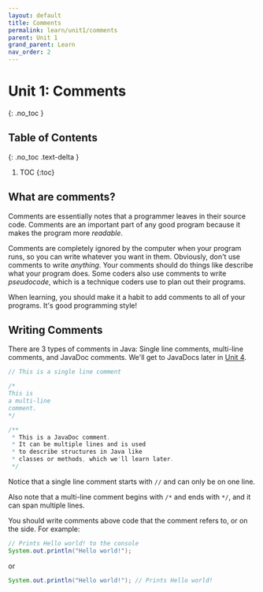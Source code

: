 ```yaml
---
layout: default
title: Comments
permalink: learn/unit1/comments
parent: Unit 1
grand_parent: Learn
nav_order: 2
---
```


# Unit 1: Comments

{: .no_toc }

## Table of Contents

{: .no_toc .text-delta }

1. TOC
   {:toc}

## What are comments?

Comments are essentially notes that a programmer leaves in their source code. Comments are an important part of any good program because it makes the program more _readable_.

Comments are completely ignored by the computer when your
program runs, so you can write whatever you want in them.
Obviously, don't use comments to write _anything_. Your
comments should do things like describe what your program
does. Some coders also use comments to write _pseudocode_,
which is a technique coders use to plan out their programs.

When learning, you should make it a habit to add comments to all of your programs. It's good programming style!

## Writing Comments

There are 3 types of comments in Java: Single line
comments, multi-line comments, and JavaDoc comments. We'll
get to JavaDocs later in [Unit 4](/learn-code/learn/unit4).

```java
// This is a single line comment

/*
This is
a multi-line
comment.
*/

/**
 * This is a JavaDoc comment.
 * It can be multiple lines and is used
 * to describe structures in Java like
 * classes or methods, which we'll learn later.
 */
```

Notice that a single line comment starts with `//` and can only be on one line.

Also note that a multi-line comment begins with `/*` and ends with `*/`, and it can span multiple lines.

You should write comments above code that the comment refers to, or on the side. For example:

```java
// Prints Hello world! to the console
System.out.println("Hello world!");
```

or

```java
System.out.println("Hello world!"); // Prints Hello world!
```

